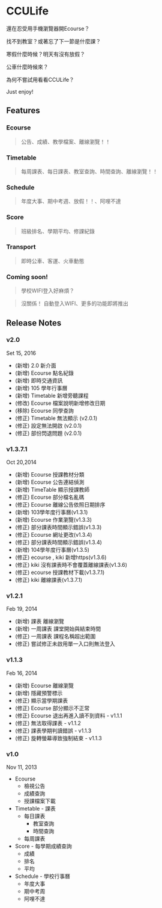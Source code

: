 CCULife
=======



還在忍受用手機瀏覽器開Ecourse？

找不到教室？或著忘了下一節是什麼課？

寒假什麼時候？明天有沒有放假？

公車什麼時候來？

為何不嘗試用看看CCULife？

Just enjoy!


## Features

### Ecourse

> 公告、成績、教學檔案、離線瀏覽！！

### Timetable

> 每周課表、每日課表、教室查詢、時間查詢、離線瀏覽！！

### Schedule

> 年度大事、期中考週、放假！！、阿哩不達

### Score

> 班級排名、學期平均、修課紀錄

### Transport

> 即時公車、客運、火車動態

### Coming soon!

>學校WIFI登入好麻煩？

>沒關係！
自動登入WIFI、更多的功能即將推出

## Release Notes

### v2.0
Set 15, 2016

* (新增) 2.0 新介面
* (新增) Ecourse 點名紀錄
* (新增) 即時交通資訊
* (新增) 105 學年行事曆
* (新增) Timetable 新增旁聽課程
* (修改) Ecourse 檔案說明新增修改日期
* (移除) Ecourse 同學查詢
* (修正) Timetable 無法顯示 (v2.0.1)
* (修正) 設定無法開啟 (v2.0.1)
* (修正) 部份閃退問題 (v2.0.1)

### v1.3.7.1

Oct 20,2014

* (新增) Ecourse 授課教材分類
* (新增) Ecourse 公告連結偵測
* (新增) TimeTable 顯示授課教師
* (修正) Ecourse 部分檔名亂碼
* (修正) Ecourse 離線公告依照日期排序
* (新增) 103學年度行事曆(v1.3.1)
* (新增) Ecourse 作業瀏覽(v1.3.3)
* (修正) 部分課表時間顯示錯誤(v1.3.3)
* (修正) Ecourse 網址更改(v1.3.4)
* (修正) 部分課表時間顯示錯誤(v1.3.4)
* (新增) 104學年度行事曆(v1.3.5)
* (修正) ecourse , kiki 新增https(v1.3.6)
* (修正) kiki 沒有課表時不會覆蓋離線課表(v1.3.6)
* (修正) ecourse 授課教材下載(v1.3.7.1)
* (修正) kiki 離線課表(v1.3.7.1)


### v1.2.1

Feb 19, 2014

* (新增) 課表 離線瀏覽
* (新增) 一周課表 課堂開始與結束時間
* (修正) 一周課表 課程名稱超出範圍
* (修正) 嘗試修正未啟用單一入口則無法登入

### v1.1.3

Feb 16, 2014

* (新增) Ecourse 離線瀏覽
* (新增) 隱藏預警標示
* (修正) 顯示當學期課表
* (修正) Ecourse 部分顯示不正常
* (修正) Ecourse 退出再進入讀不到資料 - v1.1.1
* (修正) 無法取得課表 - v1.1.2
* (修正) 課表學期判讀錯誤 - v1.1.3
* (修正) 旋轉螢幕導致強制結束 - v1.1.3

### v1.0

Nov 11, 2013

* Ecourse
	* 檢視公告
	* 成績查詢
	* 授課檔案下載
* Timetable - 課表
	* 每日課表
		* 教室查詢
		* 時間查詢
	* 每周課表
* Score - 每學期成績查詢
	* 成績
	* 排名
	* 平均
* Schedule - 學校行事曆
	* 年度大事
	* 期中考周
	* 阿哩不達
